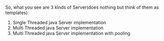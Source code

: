 So, what you see are 3 kinds of Server(does nothing but think of them as templates)

1. Single Threaded java Server implementation
2. Multi Threaded java Server implementation
3. Multi Threaded java Server implementation with pooling

